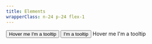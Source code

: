 ```yaml
---
title: Elements
wrapperClass: n-24 p-24 flex-1
---
```


<div class="flex flex-col gap-xl items-center">
	<button class="vv-button 
				   vv-tooltip" type="button">
		Hover me
		<span inert role="tooltip" class="vv-tooltip__content">
			I'm a tooltip
		</span>
	</button>
	<button class="vv-button 
				   vv-button--rounded 
				   vv-tooltip" title="Accent rounded">
		<IconifyIcon icon="akar-icons:pencil" />
		<span inert role="tooltip" class="vv-tooltip__content">
			I'm a tooltip
		</span>
	</button>
	<span class="vv-tooltip">Hover me
		<span inert role="tooltip" class="vv-tooltip__content">
			I'm a tooltip
		</span>
	</span>
</div>
